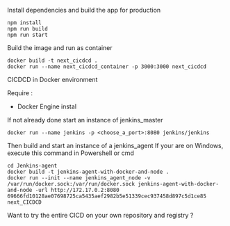 Install dependencies and build the app for production
```
npm install
npm run build
npm run start
```

Build the image and run as container
```
docker build -t next_cicdcd .
docker run --name next_cicdcd_container -p 3000:3000 next_cicdcd
```

CICDCD in Docker environment

Require :
- Docker Engine instal

If not already done start an instance of jenkins_master
```
docker run --name jenkins -p <choose_a_port>:8080 jenkins/jenkins
```

Then build and start an instance of a jenkins_agent
If your are on Windows, execute this command in Powershell or cmd
```
cd Jenkins-agent
docker build -t jenkins-agent-with-docker-and-node .
docker run --init --name jenkins_agent_node -v /var/run/docker.sock:/var/run/docker.sock jenkins-agent-with-docker-and-node -url http://172.17.0.2:8080 69666fd10128ae07698725ca5435aef2982b5e51339cec937458d897c5d1ce85 next_CICDCD
```

Want to try the entire CICD on your own repository and registry ?